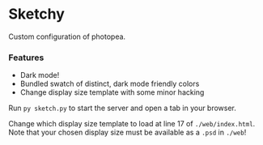 # Sketchy
Custom configuration of photopea.


### Features

* Dark mode!
* Bundled swatch of distinct, dark mode friendly colors
* Change display size template with some minor hacking

Run `py sketch.py` to start the server and open a tab in your browser.

Change which display size template to load at line 17 of `./web/index.html`.
Note that your chosen display size must be available as a `.psd` in `./web`!
